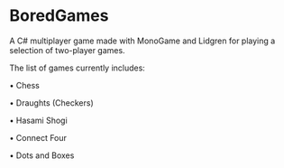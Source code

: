 # BoredGames
A C# multiplayer game made with MonoGame and Lidgren for playing a selection of two-player games.

The list of games currently includes:

•	Chess

•	Draughts (Checkers)

•	Hasami Shogi

•	Connect Four

•	Dots and Boxes
